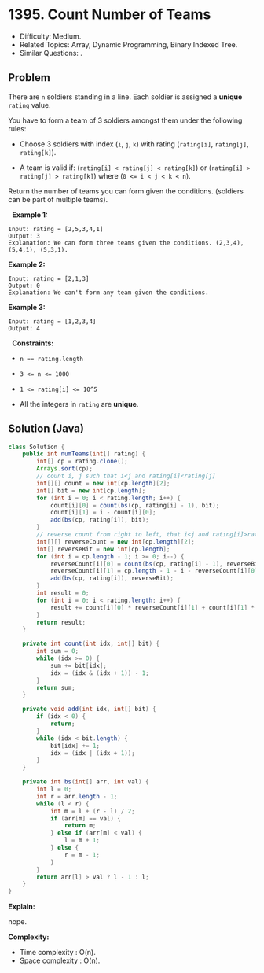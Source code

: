 # 1395. Count Number of Teams

- Difficulty: Medium.
- Related Topics: Array, Dynamic Programming, Binary Indexed Tree.
- Similar Questions: .

## Problem

There are ```n``` soldiers standing in a line. Each soldier is assigned a **unique** ```rating``` value.

You have to form a team of 3 soldiers amongst them under the following rules:


	
- Choose 3 soldiers with index (```i```, ```j```, ```k```) with rating (```rating[i]```, ```rating[j]```, ```rating[k]```).
	
- A team is valid if: (```rating[i] < rating[j] < rating[k]```) or (```rating[i] > rating[j] > rating[k]```) where (```0 <= i < j < k < n```).


Return the number of teams you can form given the conditions. (soldiers can be part of multiple teams).

 
**Example 1:**

```
Input: rating = [2,5,3,4,1]
Output: 3
Explanation: We can form three teams given the conditions. (2,3,4), (5,4,1), (5,3,1). 
```

**Example 2:**

```
Input: rating = [2,1,3]
Output: 0
Explanation: We can't form any team given the conditions.
```

**Example 3:**

```
Input: rating = [1,2,3,4]
Output: 4
```

 
**Constraints:**


	
- ```n == rating.length```
	
- ```3 <= n <= 1000```
	
- ```1 <= rating[i] <= 10^5```
	
- All the integers in ```rating``` are **unique**.



## Solution (Java)

```java
class Solution {
    public int numTeams(int[] rating) {
        int[] cp = rating.clone();
        Arrays.sort(cp);
        // count i, j such that i<j and rating[i]<rating[j]
        int[][] count = new int[cp.length][2];
        int[] bit = new int[cp.length];
        for (int i = 0; i < rating.length; i++) {
            count[i][0] = count(bs(cp, rating[i] - 1), bit);
            count[i][1] = i - count[i][0];
            add(bs(cp, rating[i]), bit);
        }
        // reverse count from right to left, that i<j and rating[i]>rating[j]
        int[][] reverseCount = new int[cp.length][2];
        int[] reverseBit = new int[cp.length];
        for (int i = cp.length - 1; i >= 0; i--) {
            reverseCount[i][0] = count(bs(cp, rating[i] - 1), reverseBit);
            reverseCount[i][1] = cp.length - 1 - i - reverseCount[i][0];
            add(bs(cp, rating[i]), reverseBit);
        }
        int result = 0;
        for (int i = 0; i < rating.length; i++) {
            result += count[i][0] * reverseCount[i][1] + count[i][1] * reverseCount[i][0];
        }
        return result;
    }

    private int count(int idx, int[] bit) {
        int sum = 0;
        while (idx >= 0) {
            sum += bit[idx];
            idx = (idx & (idx + 1)) - 1;
        }
        return sum;
    }

    private void add(int idx, int[] bit) {
        if (idx < 0) {
            return;
        }
        while (idx < bit.length) {
            bit[idx] += 1;
            idx = (idx | (idx + 1));
        }
    }

    private int bs(int[] arr, int val) {
        int l = 0;
        int r = arr.length - 1;
        while (l < r) {
            int m = l + (r - l) / 2;
            if (arr[m] == val) {
                return m;
            } else if (arr[m] < val) {
                l = m + 1;
            } else {
                r = m - 1;
            }
        }
        return arr[l] > val ? l - 1 : l;
    }
}
```

**Explain:**

nope.

**Complexity:**

* Time complexity : O(n).
* Space complexity : O(n).
